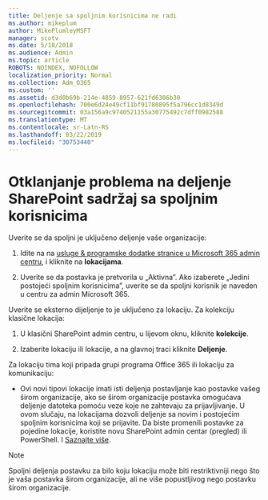```yaml
---
title: Deljenje sa spoljnim korisnicima ne radi
ms.author: mikeplum
author: MikePlumleyMSFT
manager: scotv
ms.date: 5/18/2018
ms.audience: Admin
ms.topic: article
ROBOTS: NOINDEX, NOFOLLOW
localization_priority: Normal
ms.collection: Adm_O365
ms.custom: ''
ms.assetid: d3d0b69b-214e-4859-8957-621fd6306b30
ms.openlocfilehash: 700e6d24e49cf11bf91780895f5a796cc1d8349d
ms.sourcegitcommit: 03a156a9c9740521155a30775492c7dff0982588
ms.translationtype: MT
ms.contentlocale: sr-Latn-RS
ms.lasthandoff: 03/22/2019
ms.locfileid: "30753440"
---
```

# <a name="fix-problems-sharing-sharepoint-content-with-external-users"></a>Otklanjanje problema na deljenje SharePoint sadržaj sa spoljnim korisnicima

Uverite se da spoljni je uključeno deljenje vaše organizacije:
  
1. Idite na na [usluge &amp; programske dodatke stranice u Microsoft 365 admin centru](https://portal.office.com/adminportal/home#/Settings/ServicesAndAddIns), i kliknite na **lokacijama**.
    
2. Uverite se da postavka je pretvorila u „Aktivna”. Ako izaberete „Jedini postojeći spoljnim korisnicima”, uverite se da spoljni korisnik je naveden u centru za admin Microsoft 365.
    
Uverite se eksterno dijeljenje to je uključeno za lokaciju. Za kolekciju klasične lokacija:
  
1. U klasični SharePoint admin centru, u lijevom oknu, kliknite **kolekcije**.
    
2. Izaberite lokaciju ili lokacije, a na glavnoj traci kliknite **Deljenje**.
    
Za lokaciju tima koji pripada grupi programa Office 365 ili lokaciju za komunikaciju:
  
- Ovi novi tipovi lokacije imati isti deljenja postavljanje kao postavke vašeg širom organizacije, ako se širom organizacije postavka omogućava deljenje datoteka pomoću veze koje ne zahtevaju za prijavljivanje. U ovom slučaju, na lokacijama dozvoli deljenje sa novim i postojećim spoljnim korisnicima koji se prijavite. Da biste promenili postavke za pojedine lokacije, koristite novu SharePoint admin centar (pregled) ili PowerShell. I [Saznajte više](https://go.microsoft.com/fwlink/?linkid=871863).
    
> [!NOTE]
> Spoljni deljenja postavku za bilo koju lokaciju može biti restriktivniji nego što je vaša postavka širom organizacije, ali ne više popustljivog nego postavku širom organizacije. 
  

